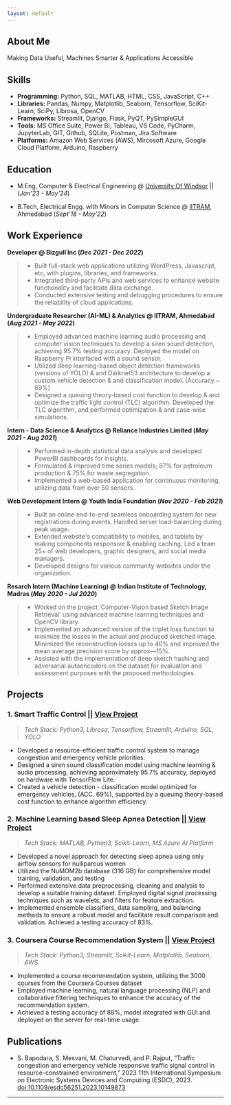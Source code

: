 ```yaml
---
layout: default
---
```

## About Me

Making Data Useful, Machines Smarter & Applications Accessible

## Skills

- **Programming:** Python, SQL, MATLAB, HTML, CSS, JavaScript, C++
- **Libraries:** Pandas, Numpy, Matplotlib, Seaborn, Tensorflow, SciKit-Learn, SciPy, Librosa, OpenCV
- **Frameworks:** Streamlit, Django, Flask, PyQT, PySimpleGUI
- **Tools:** MS Office Suite, Power BI, Tableau, VS Code, PyCharm, JupyterLab, GIT, Github, SQLite, Postman, Jira Software
- **Platforms:** Amazon Web Services (AWS), Mircosoft Azure, Google Cloud Platform, Arduino, Raspberry

## Education
- M.Eng, Computer & Electrical Engineering @ [University Of Windsor](https://www.uwindsor.ca/) || (_Jan'23 - May'24_)
        		
- B.Tech, Electrical Engg. with Minors in Computer Science @ [IITRAM](https://iitram.ac.in/), Ahmedabad (_Sept'18 - May'22_)	 			        		

## Work Experience

**Developer @ Bizgull Inc (_Dec 2021 - Dec 2022_)**
> - Built full-stack web applications utilizing WordPress, Javascript, etc, with plugins, libraries, and frameworks.
> - Integrated third-party APIs and web services to enhance website functionality and facilitate data exchange.
> - Conducted extensive testing and debugging procedures to ensure the reliability of cloud applications.

**Undergraduate Researcher (AI-ML) & Analytics @ IITRAM, Ahmedabad (_Aug 2021 - May 2022_)**
> - Employed advanced machine learning audio processing and computer vision techniques to develop a siren sound detection, achieving 95.7% testing accuracy. Deployed the model on Raspberry Pi interfaced with a sound sensor.
> - Utilized deep learning-based object detection frameworks (versions of YOLO) & and Darknet53 architecture to develop a custom vehicle detection & and classification model. (Accuracy ~ 69%)
> - Designed a queuing theory-based cost function to develop & and optimize the traffic light control (TLC) algorithm. Developed the TLC algorithm, and performed optimization & and case-wise simulations.

**Intern - Data Science & Analytics @ Reliance Industries Limited (_May 2021 - Aug 2021_)**
> - Performed in-depth statistical data analysis and developed PowerBI dashboards for insights.
> - Formulated & improved time series models; 87% for petroleum production & 75% for waste segregation.
> - Implemented a web-based application for continuous monitoring, utilizing data from over 50 sensors.

**Web Development Intern @ Youth India Foundation (_Nov 2020 - Feb 2021_)**
> - Built an online end-to-end seamless onboarding system for new registrations during events. Handled server load-balancing during peak usage.
> - Extended website's compatibility to mobiles, and tablets by making components responsive & enabling caching. Led a team 25+ of web developers, graphic designers, and social media managers.
> - Developed designs for various community websites under the organization.

**Resarch Intern (Machine Learning) @ Indian Institute of Technology, Madras (_May 2020 - Jul 2020_)**
> - Worked on the project ‘Computer-Vision based Sketch Image Retrieval’ using advanced machine learning techniques and OpenCV library. 
> - Implemented an advanced version of the triplet loss function to minimize the losses in the actual and produced sketched image. Minimized the reconstruction losses up to 40% and improved the mean average precision score by approx—15%.
> - Assisted with the implementation of deep sketch hashing and adversarial autoencoders on the dataset for evaluation and assessment purposes with the proposed methodologies.

## Projects
### 1. Smart Traffic Control || [View Project](https://ieeexplore.ieee.org/document/10149873)
> _Tech Stack: Python3, Librosa, Tensorflow, Streamlit, Arduino, SQL, YOLO_

- Developed a resource-efficient traffic control system to manage congestion and emergency vehicle priorities.
- Designed a siren sound classification model using machine learning & audio processing, achieving approximately 95.7% accuracy, deployed on hardware with TensorFlow Lite.
- Created a vehicle detection - classification model optimized for emergency vehicles, (ACC. 69%), supported by a queuing theory-based cost function to enhance algorithm efficiency.

### 2. Machine Learning based Sleep Apnea Detection || [View Project](https://www.sciencedirect.com/science/article/pii/S235291482200168X?via%3Dihub)
> _Tech Stack: MATLAB, Python3, Scikit-Learn, MS Azure AI Platform_

- Developed a novel approach for detecting sleep apnea using only airflow sensors for nulliparous women
- Utilized the NuMOM2b database (316 GB) for comprehensive model training, validation, and testing
- Performed extensive data preprocessing, cleaning and analysis to develop a suitable training dataset. Employed digital signal processing techniques such as wavelets, and filters for feature extraction.
- Implemented ensemble classifiers, data sampling, and balancing methods to ensure a robust model and facilitate result comparison and validation. Achieved a testing accuracy of 83%. 

### 3. Coursera Course Recommendation System || [View Project](https://github.com/SagarBapodara/Coursera-Course-Recommendation-System)
> _Tech Stack: Python3, Streamlit, Scikit-Learn, Matplotlib, Seaborn, AWS_

- Implemented a course recommendation system, utilizing the 3000 courses from the Coursera Courses dataset
- Employed machine learning, natural language processing (NLP) and collaborative filtering techniques to enhance the accuracy of the recommendation system.
- Achieved a testing accuracy of 88%, model integrated with GUI and deployed on the server for real-time usage.

## Publications

- S. Bapodara, S. Mesvani, M. Chaturvedi, and P. Rajput, “Traffic congestion and emergency vehicle responsive traffic signal control in resource-constrained environment,” 2023 11th International Symposium on Electronic Systems Devices and Computing (ESDC), 2023. [doi:10.1109/esdc56251.2023.10149873](https://ieeexplore.ieee.org/document/10149873)
-----------------------------------------------------------------------------------------------------------------------------------
